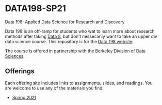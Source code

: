 <link rel="stylesheet" href="sp17/theme/css/main.css" />


# DATA198-SP21

Data 198: Applied Data Science for Research and Discovery

Data 198 is an off-ramp for students who wat to learn more about research methods after taking [Data 8](https://data8.org), but don't nessecarily want to take an upper div data science course. This repository is for the [Data 198 website](https://ds-modules.github.io/DATA198-SP21.github.io/).

<!--

The UC Berkeley Foundations of Data Science course combines three perspectives:
inferential thinking, computational thinking, and real-world relevance. Given
data arising from some real-world phenomenon, how does one analyze that data so
as to understand that phenomenon? The course teaches critical concepts and
skills in computer programming and statistical inference, in conjunction with
hands-on analysis of real-world datasets, including economic data, document
collections, geographical data, and social networks. It delves into social
issues surrounding data analysis such as privacy and design.

-->

The course is offered in partnership with the [Berkeley Division of Data Sciences](http://data.berkeley.edu).

## Offerings

Each offering site includes links to assignments, slides, and readings.
You are welcome to use any of the materials you find.

- [Spring 2021](sp21)

